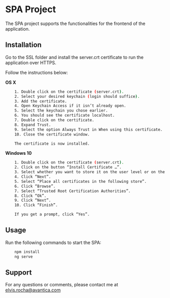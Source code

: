 # SPA Project
The SPA project supports the functionalities for the frontend of the application.

## Installation

Go to the SSL folder and install the server.crt certificate to run the application over HTTPS.

Follow the instructions below:

**OS X**

```bash
	1. Double click on the certificate (server.crt).
	2. Select your desired keychain (login should suffice).
	3. Add the certificate.
	4. Open Keychain Access if it isn’t already open.
	5. Select the keychain you chose earlier.
	6. You should see the certificate localhost.
	7. Double click on the certificate.
	8. Expand Trust.
	9. Select the option Always Trust in When using this certificate.
	10. Close the certificate window.

	The certificate is now installed.
```

**Windows 10**

```bash
	1. Double click on the certificate (server.crt).
	2. Click on the button “Install Certificate …”.
	3. Select whether you want to store it on the user level or on the machine level.
	4. Click “Next”.
	5. Select “Place all certificates in the following store”.
	6. Click “Browse”.
	7. Select “Trusted Root Certification Authorities”.
	8. Click “Ok”.
	9. Click “Next”.
	10. Click “Finish”.

	If you get a prompt, click “Yes”.
```

## Usage

Run the following commands to start the SPA:

```bash
	npm install
	ng serve
```

## Support
For any questions or comments, please contact me at elvis.rocha@avantica.com

